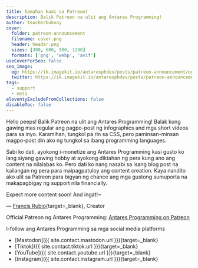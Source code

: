 ```yaml
---
title: Samahan kami sa Patreon!
description: Balik Patreon na ulit ang Antares Programming!
author: teacherbuknoy
cover:
  folder: patreon-announcement
  filename: cover.png
  header: header.png
  sizes: [300, 600, 900, 1200]
  formats: ['png', 'webp', 'avif']
useCoverForSeo: false
seo_image:
  og: https://ik.imagekit.io/antaresphdev/posts/patreon-announcement/og.png
  twitter: https://ik.imagekit.io/antaresphdev/posts/patreon-announcement/header.png
tags: 
  - support
  - meta
eleventyExcludeFromCollections: false
disableToc: false
---
```


Hello peeps! Balik Patreon na ulit ang Antares Programming!  Balak kong gawing mas regular ang pagpo-post ng infographics and mga short videos para sa inyo. Karamihan, tungkol pa rin sa CSS, pero paminsan-minsan magpo-post din ako ng tungkol sa ibang programming languages.

Sabi ko dati, ayokong i-monetize ang Antares Programming kasi gusto ko lang siyang gawing hobby at ayokong diktahan ng pera kung ano ang content na nilalabas ko. Pero dati ko nang nasabi sa isang blog post na kailangan ng pera para maipagpatuloy ang content creation. Kaya nandito ako ulit sa Patreon para bigyan ng chance ang mga gustong sumuporta na makapagbigay ng support nila financially.

Expect more content soon! And ingat!~

— [Francis Rubio](https://francisrub.io){target=_blank}, Creator

Official Patreon ng Antares Programming: <a class="primary inline button" target="_blank" href="{{ site.contact.patreon.url }}">Antares Programming on Patreon</a>

I-follow ang Antares Programming sa mga social media platforms

- [Mastodon]({{ site.contact.mastodon.url }}){target=_blank}
- [Tiktok]({{ site.contact.tiktok.url }}){target=_blank}
- [YouTube]({{ site.contact.youtube.url }}){target=_blank}
- [Instagram]({{ site.contact.instagram.url }}){target=_blank}